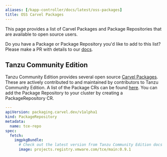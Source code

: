 ```yaml
---
aliases: [/kapp-controller/docs/latest/oss-packages]
title: OSS Carvel Packages
---
```


This page provides a list of Carvel Packages and Package Repositories that are available to open source users. 

Do you have a Package or Package Repository you'd like to add to this list? Please make a PR with details to our [docs](https://github.com/carvel-dev/carvelmain/site/content/kapp-controller/docs/latest/oss-packages.md).

## Tanzu Community Edition
Tanzu Community Edition provides several open source [Carvel Packages](https://tanzucommunityedition.io/packages/). These are actively contributed to and maintained by contributors to Tanzu Community Edition. A list of the Package CRs can be found [here](https://github.com/vmware-tanzu/community-edition/tree/main/addons/packages). You can add the Package Repository to your cluster by creating a PackageRepository CR.

```yaml
---
apiVersion: packaging.carvel.dev/v1alpha1
kind: PackageRepository
metadata:
  name: tce-repo
spec:
  fetch:
    imgpkgBundle:
      # Check out the latest version from Tanzu Community Edition docs
      image: projects.registry.vmware.com/tce/main:0.9.1
```
